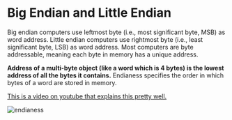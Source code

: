 # Big Endian and Little Endian

Big endian computers use leftmost byte (i.e., most significant byte, MSB) as word address. Little endian computers use rightmost byte (i.e., least significant byte, LSB) as word address. Most computers are byte addressable, meaning each byte in memory has a unique address.

**Address of a multi-byte object (like a word which is 4 bytes) is the lowest address of all the bytes it contains.** Endianess specifies the order in which bytes of a word are stored in memory.

[This is a video on youtube that explains this pretty well.](https://youtu.be/T1C9Kj_78ek?si=eHstmPmJsFtaZfb_)

![endianess](https://hackmd.io/_uploads/HJA57ohgA.png)



